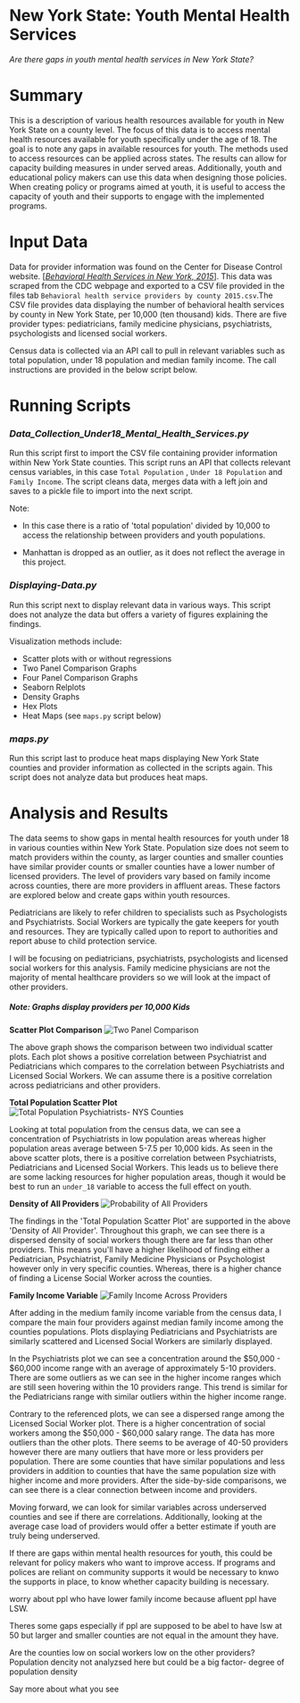 # **New York State: Youth Mental Health Services**
*Are there gaps in youth mental health services in New York State?*

# Summary

This is a description of various health resources available for youth in New York State on a county level. The focus of this data is to access mental health resources available for youth specifically under the age of 18. The goal is to note any gaps in available resources for youth. The methods used to access resources can be applied across states. The results can allow for capacity building measures in under served areas. Additionally, youth and educational policy makers can use this data when designing those policies. When creating policy or programs aimed at youth, it is useful to access the capacity of youth and their supports to engage with the implemented programs.
#
# Input Data

Data for provider information was found on the Center for Disease Control website. [[*Behavioral Health Services in New York, 2015*](https://www.cdc.gov/childrensmentalhealth/stateprofiles-providers/new-york/index.html)]. This data was scraped from the CDC webpage and exported to a CSV file provided in the files tab `Behavioral health service providers by county 2015.csv`.The CSV file provides data displaying the number of behavioral health services by county in New York State, per 10,000 (ten thousand) kids. There are five provider types: pediatricians, family medicine physicians, psychiatrists, psychologists and licensed social workers. 

 Census data is collected via an API call to pull in relevant variables such as total population, under 18 population and median family income. The call instructions are provided in the below script below.

#
# Running Scripts

### *Data_Collection_Under18_Mental_Health_Services.py*

Run this script first to import the CSV file containing provider information within New York State counties. This script runs an API that collects relevant census variables, in this case `Total Population` , `Under 18 Population` and `Family Income`. The script cleans data, merges data with a left join and saves to a pickle file to import into the next script. 

Note:

* In this case there is a ratio of 'total population' divided by 10,000 to access the relationship between providers and youth populations.

* Manhattan is dropped as an outlier, as it does not reflect the average in this project.  

### *Displaying-Data.py*

Run this script next to display relevant data in various ways. This script does not analyze the data but offers a variety of figures explaining the findings. 

Visualization methods include:

- Scatter plots with or without regressions
- Two Panel Comparison Graphs
- Four Panel Comparison Graphs
- Seaborn Relplots
- Density Graphs
- Hex Plots
- Heat Maps (see `maps.py` script below)

### *maps.py*

Run this script last to produce heat maps displaying New York State counties and provider information as collected in the scripts again. This script does not analyze data but produces heat maps. 

#
# Analysis and Results

The data seems to show gaps in mental health resources for youth under 18 in various counties within New York State. Population size does not seem to match providers within the county, as larger counties and smaller counties have similar provider counts or smaller counties have a lower number of licensed providers. The level of providers vary based on family income across counties, there are more providers in affluent areas. These factors are explored below and create gaps within youth resources.

Pediatricians are likely to refer children to specialists such as Psychologists and Psychiatrists. Social Workers are typically the gate keepers for youth and resources. They are typically called upon to report to authorities and report abuse to child protection service. 

I will be focusing on pediatricians, psychiatrists, psychologists and licensed social workers for this analysis. Family medicine physicians are not the majority of mental healthcare providers so we will look at the impact of other providers. 

##### *Note: Graphs display providers per 10,000 Kids*

**Scatter Plot Comparison**
![Two Panel Comparison](Images/TwoPanelComparison.png)

The above graph shows the comparison between two individual scatter plots. Each plot shows a positive correlation between Psychiatrist and Pediatricians which compares to the correlation between Psychiatrists and Licensed Social Workers. We can assume there is a positive correlation across pediatricians and other providers.

**Total Population Scatter Plot**
![Total Population Psychiatrists- NYS Counties](Images/TotalPopulationPsychiatrists-NYSCounties.png)

Looking at total population from the census data, we can see a concentration of Psychiatrists in low population areas whereas higher population areas average between 5-7.5 per 10,000 kids. As seen in the above scatter plots, there is a positive correlation between Psychiatrists,  Pediatricians and Licensed Social Workers. This leads us to believe there are some lacking resources for higher population areas, though it would be best to run an `under_18` variable to access the full effect on youth.

**Density of All Providers**
![Probability of All Providers](Images/ProbabilityDensityAllProviders.png)

The findings in the 'Total Population Scatter Plot' are supported in the above 'Density of All Provider'. Throughout this graph, we can see there is a dispersed density of social workers though there are far less than other providers. This means you'll have a higher likelihood of finding either a Pediatrician, Psychiatrist, Family Medicine Physicians or Psychologist however only in very specific counties. Whereas, there is a higher chance of finding a License Social Worker across the counties.

**Family Income Variable**
![Family Income Across Providers](Images/SidebySideFamilyIncomeacrossproviders.png)

After adding in the medium family income variable from the census data, I compare the main four providers against median family income among the counties populations. Plots displaying Pediatricians and Psychiatrists are similarly scattered and Licensed Social Workers are similarly displayed.

In the Psychiatrists plot we can see a concentration around the $50,000 - $60,000 income range with an average of approximately 5-10 providers. There are some outliers as we can see in the higher income ranges which are still seen hovering within the 10 providers range. This trend is similar for the Pediatricians range with similar outliers within the higher income range. 

Contrary to the referenced plots, we can see a dispersed range among the Licensed Social Worker plot. There is a higher concentration of social workers among the $50,000 - $60,000 salary range. The data has more outliers than the other plots. There seems to be average of 40-50 providers however there are many outliers that have more or less providers per population. There are some counties that have similar populations and less providers in addition to counties that have the same population size with higher income and more providers. After the side-by-side comparisons, we can see there is a clear connection between income and providers. 



Moving forward, we can look for similar variables across underserved counties and see if there are correlations. Additionally, looking at the average case load of providers would offer a better estimate if youth are truly being underserved. 

If there are gaps within mental health resources for youth, this could be relevant for policy makers who want to improve access. If programs and polices are reliant on community supports it would be necessary to knwo the supports in place, to know whether capacity building is necessary. 

worry about ppl who have lower family income because afluent ppl have LSW. 

Theres some gaps especially if ppl are supposed to be abel to have lsw at 50 but larger and smaller counties are not equal in the amount they have. 

Are the counties low on social workers low on the other providers? 
Population dencity not analyzsed here but could be a big factor- degree of population density 


Say more about what you see

